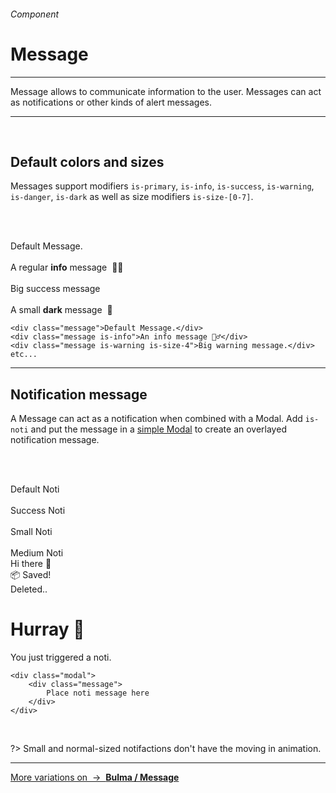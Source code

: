 <h6 class="is-uppercase has-text-grey">Component</h6><h1 class="title is-1 is-family-secondary">Message</h1>
<hr class="is-visible is-size-3">
<p class="subtitle is-5 is-family-secondary">
    <span class="has-text-weight-semibold">Message</span> allows to communicate information to the user. Messages can act as notifications or other kinds of alert messages.
</p>
<hr class="is-visible is-size-3"><br>

<h2 class="title is-3 is-family-sans-serif">Default colors and sizes</h2>

Messages support modifiers `is-primary`, `is-info`, `is-success`, `is-warning`, `is-danger`, `is-dark` as well as size modifiers `is-size-[0-7]`.

<br><br>

<div class="box is-medium is-well is-marginless">
    <div class="message">Default Message.</div>
    <br>
    <div class="message is-info">A regular <strong>info</strong> message&nbsp; 💁‍♂️</div>
    <br>
    <div class="message is-size-4 is-success">Big success message</div>
    <br>
    <div class="message is-dark is-size-7">A small <strong>dark</strong> message&nbsp; 👀</div>
</div>

    <div class="message">Default Message.</div>
    <div class="message is-info">An info message 💁‍♂️</div>
    <div class="message is-warning is-size-4">Big warning message.</div>
    etc...
<hr class="is-visible is-size-1">

<h2 class="title is-3 is-family-sans-serif">Notification message</h2>

A Message can act as a notification when combined with a Modal. Add `is-noti` and put the message in a <a href="#/modal">simple Modal</a> to create an overlayed notification message.

<br><br>

<div class="box is-well is-medium is-marginless has-text-centered">
    <div class="button is-rounded" onclick="openModal('3')">Default Noti</div>&nbsp; &nbsp;
    <div class="button is-success is-rounded" onclick="openModal('9')">Success Noti</div>&nbsp; &nbsp;
    <div class="button is-danger is-rounded" onclick="openModal('4')">Small Noti</div>&nbsp; &nbsp;
    <div class="button is-primary is-shadowed is-rounded" onclick="openModal('5')">Medium Noti</div>
</div>

<div id="js-modal3" class="modal" onclick="closeModal('3')">
    <div class="message is-noti">
        Hi there 👋
    </div>
</div>
<div id="js-modal9" class="modal" onclick="closeModal('9')">
    <div class="message is-noti is-success is-size-5">
        📦 Saved! 
    </div>
</div>
<div id="js-modal4" class="modal" onclick="closeModal('4')">
    <div class="message is-noti is-danger is-size-7">
        Deleted..
    </div>
</div>
<div id="js-modal5" class="modal" onclick="closeModal('5')">
    <div class="message is-noti is-primary is-medium">
        <h1 class="title is-4 has-text-weight-bold">Hurray 🎉</h1>
        You just triggered a noti.
    </div>
</div>

    <div class="modal">
        <div class="message">
            Place noti message here
        </div>  
    </div>
<br>

?> Small and normal-sized notifactions don't have the moving in animation.

<hr>

<a href="https://bulma.io/documentation/components/message/" target="blank" class="box is-bordered">
    More variations on &nbsp;→&nbsp; <strong class="has-text-primary">Bulma / Message</strong>
</a>
